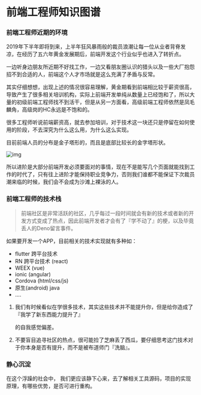 # 前端工程师知识图谱

### 前端工程师近期的环境

2019年下半年即将到来，上半年狂风暴雨般的裁员浪潮让每一位从业者背脊发凉，在经历了五六年黄金发展期后，前端开发这个行业似乎也进入了转折点。

一边听身边朋友所近期不好找工作，一边又看朋友圈认识的猎头以及一些大厂抱怨招不到合适的人，前端这个人才市场就是这么充满了矛盾与反常。

其实仔细想想，出现上述的情况很容易理解，黄金期看到前端相比较于薪资很高，导致产生了很多相关培训机构，实际上前端开发单纯从数量上已经饱和了，所以大量的初级前端工程师找不到活干，但是从另一方面看，高级前端工程师依然是凤毛麟角，高级岗的HC永远是不饱和的。

很多工程师听说前端薪资高，就去参加培训，对于技术这一块还只是停留在如何使用的阶段，不去深究为什么这么用，为什么这么实现。

目前前端人员的分布是金子塔形的，而且是底部比较长的金字塔形状。

![img](https://imgoss.bfrontend.com/2019-06-28-130337.png)

所以进阶是大部分前端开发必须要面对的事情，现在不是能写几个页面就能找到工作的时代了，只有往上进阶才能保持职业竞争力，否则我们谁都不能保证下次裁员潮来临的时候，我们会不会成为沙滩上裸泳的人。

### 前端工程师的技术栈

> 前端社区是非常活跃的社区，几乎每过一段时间就会有新的技术或者新的开发方式变成了热点，因此前端开发者才会有了『学不动了』的梗，以及毕竟丢人的Deno留言事件。

如果要开发一个APP，目前相关的技术实现就有多种如：

* flutter 跨平台技术
* RN 跨平台技术 (react)
* WEEX (vue)
* ionic (angular)
* Cordova (html/css/js)
* 原生(android)  java
* ….

1. 我们有时候看似在学很多技术，其实这些技术并不能提升你，但是给你造成了 『我学了新东西能力提升了』

   的自我感觉偏差。

2. 不要盲目追寻社区的热点，很可能捡了芝麻丢了西瓜，要仔细思考这门技术对于你本身是否有提升，而不是被布道师门『洗脑』。

### 静心沉淀

在这个浮躁的社会中， 我们更应该静下心来，去了解相关工具源码，项目的实现原理，有哪些优势，是否可进行重构。
